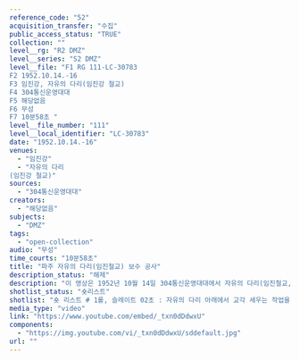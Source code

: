 ```yaml
---
reference_code: "52"
acquisition_transfer: "수집"
public_access_status: "TRUE"
collection: ""
level__rg: "R2 DMZ"
level__series: "S2 DMZ"
level__file: "F1 RG 111-LC-30783
F2 1952.10.14.-16
F3 임진강, 자유의 다리(임진강 철교)
F4 304통신운영대대
F5 해당없음 
F6 무성 
F7 10분58초 "
level__file_number: "111"
level__local_identifier: "LC-30783"
date: "1952.10.14.-16"
venues: 
  - "임진강"
  - "자유의 다리
(임진강 철교)"
sources: 
  - "304통신운영대대"
creators: 
  - "해당없음"
subjects: 
  - "DMZ"
tags: 
  - "open-collection"
audio: "무성"
time_courts: "10분58초"
title: "파주 자유의 다리(임진철교) 보수 공사"
description_status: "해제"
description: "이 영상은 1952년 10월 14일 304통신운영대대에서 자유의 다리(임진철교, 문산읍 마정리-장단면 노상리)를 복수하는 것을 담고 있다. 이 공사는 2건설공병단 84건설공병대대가 직접 나섰는데 기존 임진강 철교의 보수공사와 문산읍 마정리 ‘독개다리’와 연결하는 다리 공사를 맡아 진행된 것이다. "
shotlist_status: "숏리스트"
shotlist: "숏 리스트 # 1롤, 슬레이트 02초 : 자유의 다리 아래에서 교각 세우는 작업을 하고 있는 사람들, 크레인으로 교 각을 운반하고 있다. # 2롤, 슬레이트 1분05초 : 교각이 세워지고 있다. 교각 작업은 한국 민간인들이 직접 하고 있다. # 3롤, 슬레이트 2분18초 : 자유의 다리가 보인다. 교각 작업이 계속 이어진다. # 4롤 슬레이트 3분19초 : 자유의 다리 옆에서 새로운 교각 작업이 이어진다. 보트를 이용해 교각 빔 을 이동하고 있다. 이미 폭격으로 파괴된 자유의 다리가 있다. # 5롤 슬레이트 4분22초 : 여러 고무보트를 이용해 빔이 옮겨지고 있다. 크레인으로 이용해 빔이 상부 로 옮겨진다. # 7롤 슬레이트 6분39초 : 다른 빔들이 크레인으로 다시 상부로 옮겨진다. 주변에 파괴된 자유의 다리 다른 교각이 보인다. # 8롤 슬레이트 7분43초 : 계속 교각 작업이 이어진다. # 9롤 슬레이트 8분46초 : 미군 기술자가 크레인 위에서 감독하고 있다. # 10롤 슬레이트 9분53초 : 크레인이 큰 교각의 빔을 세우고 있다. 주변에 파괴된 기존 다리를 비추고 있다. "
media_type: "video"
link: "https://www.youtube.com/embed/_txn0dDdwxU"
components: 
  - "https://img.youtube.com/vi/_txn0dDdwxU/sddefault.jpg"
url: ""
---
```

